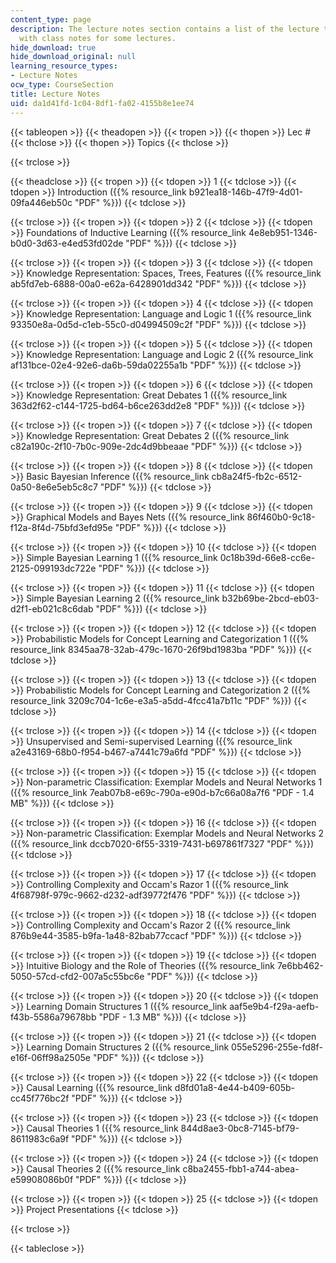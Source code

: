 ```yaml
---
content_type: page
description: The lecture notes section contains a list of the lecture topics along
  with class notes for some lectures.
hide_download: true
hide_download_original: null
learning_resource_types:
- Lecture Notes
ocw_type: CourseSection
title: Lecture Notes
uid: da1d41fd-1c04-8df1-fa02-4155b8e1ee74
---
```


{{< tableopen >}}
{{< theadopen >}}
{{< tropen >}}
{{< thopen >}}
Lec #
{{< thclose >}}
{{< thopen >}}
Topics
{{< thclose >}}

{{< trclose >}}

{{< theadclose >}}
{{< tropen >}}
{{< tdopen >}}
1
{{< tdclose >}}
{{< tdopen >}}
Introduction ({{% resource_link b921ea18-146b-47f9-4d01-09fa446eb50c "PDF" %}})
{{< tdclose >}}

{{< trclose >}}
{{< tropen >}}
{{< tdopen >}}
2
{{< tdclose >}}
{{< tdopen >}}
Foundations of Inductive Learning ({{% resource_link 4e8eb951-1346-b0d0-3d63-e4ed53fd02de "PDF" %}})
{{< tdclose >}}

{{< trclose >}}
{{< tropen >}}
{{< tdopen >}}
3
{{< tdclose >}}
{{< tdopen >}}
Knowledge Representation: Spaces, Trees, Features ({{% resource_link ab5fd7eb-6888-00a0-e62a-6428901dd342 "PDF" %}})
{{< tdclose >}}

{{< trclose >}}
{{< tropen >}}
{{< tdopen >}}
4
{{< tdclose >}}
{{< tdopen >}}
Knowledge Representation: Language and Logic 1 ({{% resource_link 93350e8a-0d5d-c1eb-55c0-d04994509c2f "PDF" %}})
{{< tdclose >}}

{{< trclose >}}
{{< tropen >}}
{{< tdopen >}}
5
{{< tdclose >}}
{{< tdopen >}}
Knowledge Representation: Language and Logic 2 ({{% resource_link af131bce-02e4-92e6-da6b-59da02255a1b "PDF" %}})
{{< tdclose >}}

{{< trclose >}}
{{< tropen >}}
{{< tdopen >}}
6
{{< tdclose >}}
{{< tdopen >}}
Knowledge Representation: Great Debates 1 ({{% resource_link 363d2f62-c144-1725-bd64-b6ce263dd2e8 "PDF" %}})
{{< tdclose >}}

{{< trclose >}}
{{< tropen >}}
{{< tdopen >}}
7
{{< tdclose >}}
{{< tdopen >}}
Knowledge Representation: Great Debates 2 ({{% resource_link c82a190c-2f10-7b0c-909e-2dc4d9bbeaae "PDF" %}})
{{< tdclose >}}

{{< trclose >}}
{{< tropen >}}
{{< tdopen >}}
8
{{< tdclose >}}
{{< tdopen >}}
Basic Bayesian Inference ({{% resource_link cb8a24f5-fb2c-6512-0a50-8e6e5eb5c8c7 "PDF" %}})
{{< tdclose >}}

{{< trclose >}}
{{< tropen >}}
{{< tdopen >}}
9
{{< tdclose >}}
{{< tdopen >}}
Graphical Models and Bayes Nets ({{% resource_link 86f460b0-9c18-f12a-8f4d-75bfd3efd95e "PDF" %}})
{{< tdclose >}}

{{< trclose >}}
{{< tropen >}}
{{< tdopen >}}
10
{{< tdclose >}}
{{< tdopen >}}
Simple Bayesian Learning 1 ({{% resource_link 0c18b39d-66e8-cc6e-2125-099193dc722e "PDF" %}})
{{< tdclose >}}

{{< trclose >}}
{{< tropen >}}
{{< tdopen >}}
11
{{< tdclose >}}
{{< tdopen >}}
Simple Bayesian Learning 2 ({{% resource_link b32b69be-2bcd-eb03-d2f1-eb021c8c6dab "PDF" %}})
{{< tdclose >}}

{{< trclose >}}
{{< tropen >}}
{{< tdopen >}}
12
{{< tdclose >}}
{{< tdopen >}}
Probabilistic Models for Concept Learning and Categorization 1 ({{% resource_link 8345aa78-32ab-479c-1670-26f9bd1983ba "PDF" %}})
{{< tdclose >}}

{{< trclose >}}
{{< tropen >}}
{{< tdopen >}}
13
{{< tdclose >}}
{{< tdopen >}}
Probabilistic Models for Concept Learning and Categorization 2 ({{% resource_link 3209c704-1c6e-e3a5-a5dd-4fcc41a7b11c "PDF" %}})
{{< tdclose >}}

{{< trclose >}}
{{< tropen >}}
{{< tdopen >}}
14
{{< tdclose >}}
{{< tdopen >}}
Unsupervised and Semi-supervised Learning ({{% resource_link a2e43169-68b0-f954-b467-a7441c79a6fd "PDF" %}})
{{< tdclose >}}

{{< trclose >}}
{{< tropen >}}
{{< tdopen >}}
15
{{< tdclose >}}
{{< tdopen >}}
Non-parametric Classification: Exemplar Models and Neural Networks 1 ({{% resource_link 7eab07b8-e69c-790a-e90d-b7c66a08a7f6 "PDF - 1.4 MB" %}})
{{< tdclose >}}

{{< trclose >}}
{{< tropen >}}
{{< tdopen >}}
16
{{< tdclose >}}
{{< tdopen >}}
Non-parametric Classification: Exemplar Models and Neural Networks 2 ({{% resource_link dccb7020-6f55-3319-7431-b697861f7327 "PDF" %}})
{{< tdclose >}}

{{< trclose >}}
{{< tropen >}}
{{< tdopen >}}
17
{{< tdclose >}}
{{< tdopen >}}
Controlling Complexity and Occam's Razor 1 ({{% resource_link 4f68798f-979c-9662-d232-adf39772f476 "PDF" %}})
{{< tdclose >}}

{{< trclose >}}
{{< tropen >}}
{{< tdopen >}}
18
{{< tdclose >}}
{{< tdopen >}}
Controlling Complexity and Occam's Razor 2 ({{% resource_link 876b9e44-3585-b9fa-1a48-82bab77ccacf "PDF" %}})
{{< tdclose >}}

{{< trclose >}}
{{< tropen >}}
{{< tdopen >}}
19
{{< tdclose >}}
{{< tdopen >}}
Intuitive Biology and the Role of Theories ({{% resource_link 7e6bb462-5050-57cd-cfd2-007a5c55bc6e "PDF" %}})
{{< tdclose >}}

{{< trclose >}}
{{< tropen >}}
{{< tdopen >}}
20
{{< tdclose >}}
{{< tdopen >}}
Learning Domain Structures 1 ({{% resource_link aaf5e9b4-f29a-aefb-f43b-5586a79678bb "PDF - 1.3 MB" %}})
{{< tdclose >}}

{{< trclose >}}
{{< tropen >}}
{{< tdopen >}}
21
{{< tdclose >}}
{{< tdopen >}}
Learning Domain Structures 2 ({{% resource_link 055e5296-255e-fd8f-e16f-06ff98a2505e "PDF" %}})
{{< tdclose >}}

{{< trclose >}}
{{< tropen >}}
{{< tdopen >}}
22
{{< tdclose >}}
{{< tdopen >}}
Causal Learning ({{% resource_link d8fd01a8-4e44-b409-605b-cc45f776bc2f "PDF" %}})
{{< tdclose >}}

{{< trclose >}}
{{< tropen >}}
{{< tdopen >}}
23
{{< tdclose >}}
{{< tdopen >}}
Causal Theories 1 ({{% resource_link 844d8ae3-0bc8-7145-bf79-8611983c6a9f "PDF" %}})
{{< tdclose >}}

{{< trclose >}}
{{< tropen >}}
{{< tdopen >}}
24
{{< tdclose >}}
{{< tdopen >}}
Causal Theories 2 ({{% resource_link c8ba2455-fbb1-a744-abea-e59908086b0f "PDF" %}})
{{< tdclose >}}

{{< trclose >}}
{{< tropen >}}
{{< tdopen >}}
25
{{< tdclose >}}
{{< tdopen >}}
Project Presentations
{{< tdclose >}}

{{< trclose >}}

{{< tableclose >}}